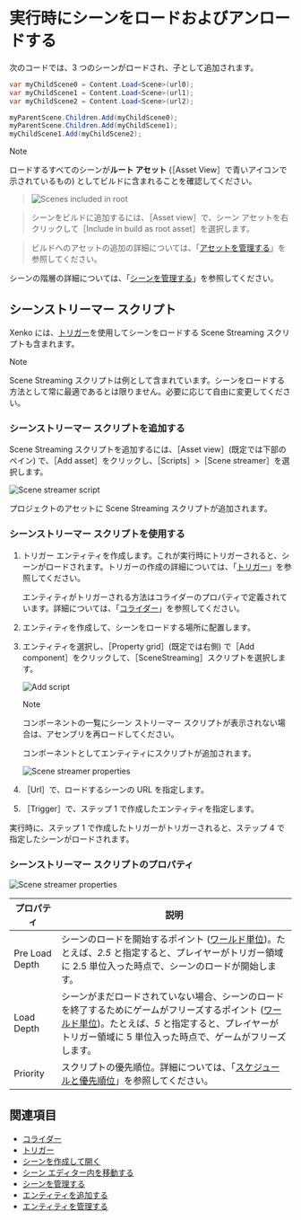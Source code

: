 # 実行時にシーンをロードおよびアンロードする

次のコードでは、3 つのシーンがロードされ、子として追加されます。

```cs
var myChildScene0 = Content.Load<Scene>(url0);
var myChildScene1 = Content.Load<Scene>(url1);
var myChildScene2 = Content.Load<Scene>(url2);

myParentScene.Children.Add(myChildScene0);
myParentScene.Children.Add(myChildScene1);
myChildScene1.Add(myChildScene2);
```

>[!NOTE]
>ロードするすべてのシーンが**ルート アセット** (［Asset View］で青いアイコンで示されているもの) としてビルドに含まれることを確認してください。

>![Scenes included in root](media/scenes-included-in-root.png)

>シーンをビルドに追加するには、［Asset view］で、シーン アセットを右クリックして［Include in build as root asset］を選択します。

>ビルドへのアセットの追加の詳細については、「[アセットを管理する](manage-assets.md)」を参照してください。

シーンの階層の詳細については、「[シーンを管理する](manage-scenes.md)」を参照してください。

## シーンストリーマー スクリプト

Xenko には、[トリガー](../physics/triggers.md)を使用してシーンをロードする Scene Streaming スクリプトも含まれます。

>[!NOTE]
>Scene Streaming スクリプトは例として含まれています。シーンをロードする方法として常に最適であるとは限りません。必要に応じて自由に変更してください。

### シーンストリーマー スクリプトを追加する

Scene Streaming スクリプトを追加するには、［Asset view］(既定では下部のペイン) で、［Add asset］をクリックし、［Scripts］>［Scene streamer］を選択します。

![Scene streamer script](media/scene-streaming-script.png)

プロジェクトのアセットに Scene Streaming スクリプトが追加されます。

### シーンストリーマー スクリプトを使用する

1. トリガー エンティティを作成します。これが実行時にトリガーされると、シーンがロードされます。トリガーの作成の詳細については、「[トリガー](../physics/triggers.md)」を参照してください。

    エンティティがトリガーされる方法はコライダーのプロパティで定義されています。詳細については、「[コライダー](../physics/colliders.md)」を参照してください。

2. エンティティを作成して、シーンをロードする場所に配置します。

3. エンティティを選択し、［Property grid］(既定では右側) で［Add component］をクリックして、［SceneStreaming］スクリプトを選択します。

    ![Add script](media/add-scene-streaming-script.png)

    >[!NOTE]
    >コンポーネントの一覧にシーン ストリーマー スクリプトが表示されない場合は、アセンブリを再ロードしてください。

    コンポーネントとしてエンティティにスクリプトが追加されます。

    ![Scene streamer properties](media/scene-streaming-script-properties.png)

4. ［Url］で、ロードするシーンの URL を指定します。

5. ［Trigger］で、ステップ 1 で作成したエンティティを指定します。

実行時に、ステップ 1 で作成したトリガーがトリガーされると、ステップ 4 で指定したシーンがロードされます。

### シーンストリーマー スクリプトのプロパティ

![Scene streamer properties](media/scene-streaming-script-properties.png)

| プロパティ       | 説明                                                                                                                                                                                            |
|----------------|--------------------------------------------------------------------------------------------------------------------------------------------------------------------------------------------------------|
| Pre Load Depth | シーンのロードを開始するポイント ([ワールド単位](world-units.md))。たとえば、*2.5* と指定すると、プレイヤーがトリガー領域に 2.5 単位入った時点で、シーンのロードが開始します。                                          |
| Load Depth     | シーンがまだロードされていない場合、シーンのロードを終了するためにゲームがフリーズするポイント ([ワールド単位](world-units.md))。たとえば、*5* と指定すると、プレイヤーがトリガー領域に 5 単位入った時点で、ゲームがフリーズします。 |
| Priority       | スクリプトの優先順位。詳細については、「[スケジュールと優先順位](../scripts/scheduling-and-priorities.md)」を参照してください。                                                                                                              |
## 関連項目

* [コライダー](../physics/colliders.md)
* [トリガー](../physics/triggers.md)
* [シーンを作成して開く](create-a-scene.md)
* [シーン エディター内を移動する](avigate-in-the-scene-editor.md)
* [シーンを管理する](manage-scenes.md)
* [エンティティを追加する](add-entities.md)
* [エンティティを管理する](manage-entities.md)
